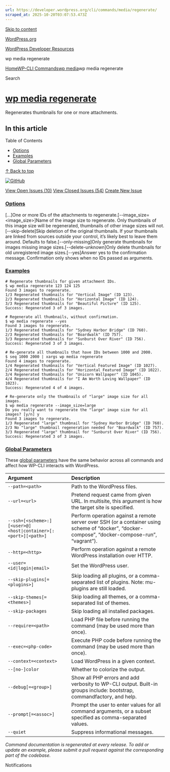 ```yaml
---
url: https://developer.wordpress.org/cli/commands/media/regenerate/
scraped_at: 2025-10-20T03:07:53.473Z
---
```


[Skip to content](https://developer.wordpress.org/cli/commands/media/regenerate/#wp--skip-link--target)

[WordPress.org](https://wordpress.org/)

[WordPress Developer Resources](https://developer.wordpress.org/)

wp media regenerate


[Home](https://developer.wordpress.org/)[WP-CLI Commands](https://developer.wordpress.org/cli/commands/)[wp media](https://developer.wordpress.org/cli/commands/media/)wp media regenerate

Search

# [wp media regenerate](https://developer.wordpress.org/cli/commands/media/regenerate/)

Regenerates thumbnails for one or more attachments.

## In this article

Table of Contents

- [Options](https://developer.wordpress.org/cli/commands/media/regenerate/#options)
- [Examples](https://developer.wordpress.org/cli/commands/media/regenerate/#examples)
- [Global Parameters](https://developer.wordpress.org/cli/commands/media/regenerate/#global-parameters)

[↑ Back to top](https://developer.wordpress.org/cli/commands/media/regenerate/#wp--skip-link--target)

[![GitHub](https://make.wordpress.org/cli/wp-content/plugins/wporg-cli/assets/images/github-mark.svg)](https://github.com/wp-cli/media-command)

[View Open Issues (10)](https://github.com/login?return_to=%2Fissues%3Fq%3Dlabel%3Acommand%3Amedia-regenerate+sort%3Aupdated-desc+org%3Awp-cli+is%3Aopen) [View Closed Issues (54)](https://github.com/login?return_to=%2Fissues%3Fq%3Dlabel%3Acommand%3Amedia-regenerate+sort%3Aupdated-desc+org%3Awp-cli+is%3Aclosed) [Create New Issue](https://github.com/wp-cli/media-command/issues/new)

### [Options](https://developer.wordpress.org/cli/commands/media/regenerate/\#options)

\[<attachment-id>…\]One or more IDs of the attachments to regenerate.\[--image\_size=<image\_size>\]Name of the image size to regenerate. Only thumbnails of this image size will be regenerated, thumbnails of other image sizes will not.\[--skip-delete\]Skip deletion of the original thumbnails. If your thumbnails are linked from sources outside your control, it’s likely best to leave them around. Defaults to false.\[--only-missing\]Only generate thumbnails for images missing image sizes.\[--delete-unknown\]Only delete thumbnails for old unregistered image sizes.\[--yes\]Answer yes to the confirmation message. Confirmation only shows when no IDs passed as arguments.

### [Examples](https://developer.wordpress.org/cli/commands/media/regenerate/\#examples)

```
# Regenerate thumbnails for given attachment IDs.
$ wp media regenerate 123 124 125
Found 3 images to regenerate.
1/3 Regenerated thumbnails for "Vertical Image" (ID 123).
2/3 Regenerated thumbnails for "Horizontal Image" (ID 124).
3/3 Regenerated thumbnails for "Beautiful Picture" (ID 125).
Success: Regenerated 3 of 3 images.

# Regenerate all thumbnails, without confirmation.
$ wp media regenerate --yes
Found 3 images to regenerate.
1/3 Regenerated thumbnails for "Sydney Harbor Bridge" (ID 760).
2/3 Regenerated thumbnails for "Boardwalk" (ID 757).
3/3 Regenerated thumbnails for "Sunburst Over River" (ID 756).
Success: Regenerated 3 of 3 images.

# Re-generate all thumbnails that have IDs between 1000 and 2000.
$ seq 1000 2000 | xargs wp media regenerate
Found 4 images to regenerate.
1/4 Regenerated thumbnails for "Vertical Featured Image" (ID 1027).
2/4 Regenerated thumbnails for "Horizontal Featured Image" (ID 1022).
3/4 Regenerated thumbnails for "Unicorn Wallpaper" (ID 1045).
4/4 Regenerated thumbnails for "I Am Worth Loving Wallpaper" (ID 1023).
Success: Regenerated 4 of 4 images.

# Re-generate only the thumbnails of "large" image size for all images.
$ wp media regenerate --image_size=large
Do you really want to regenerate the "large" image size for all images? [y/n] y
Found 3 images to regenerate.
1/3 Regenerated "large" thumbnail for "Sydney Harbor Bridge" (ID 760).
2/3 No "large" thumbnail regeneration needed for "Boardwalk" (ID 757).
3/3 Regenerated "large" thumbnail for "Sunburst Over River" (ID 756).
Success: Regenerated 3 of 3 images.

```

### [Global Parameters](https://developer.wordpress.org/cli/commands/media/regenerate/\#global-parameters)

These [global parameters](https://make.wordpress.org/cli/handbook/config/) have the same behavior across all commands and affect how WP-CLI interacts with WordPress.

| **Argument** | **Description** |
| :-- | :-- |
| `--path=<path>` | Path to the WordPress files. |
| `--url=<url>` | Pretend request came from given URL. In multisite, this argument is how the target site is specified. |
| `--ssh=[<scheme>:][<user>@]<host\|container>[:<port>][<path>]` | Perform operation against a remote server over SSH (or a container using scheme of “docker”, “docker-compose”, “docker-compose-run”, “vagrant”). |
| `--http=<http>` | Perform operation against a remote WordPress installation over HTTP. |
| `--user=<id\|login\|email>` | Set the WordPress user. |
| `--skip-plugins[=<plugins>]` | Skip loading all plugins, or a comma-separated list of plugins. Note: mu-plugins are still loaded. |
| `--skip-themes[=<themes>]` | Skip loading all themes, or a comma-separated list of themes. |
| `--skip-packages` | Skip loading all installed packages. |
| `--require=<path>` | Load PHP file before running the command (may be used more than once). |
| `--exec=<php-code>` | Execute PHP code before running the command (may be used more than once). |
| `--context=<context>` | Load WordPress in a given context. |
| `--[no-]color` | Whether to colorize the output. |
| `--debug[=<group>]` | Show all PHP errors and add verbosity to WP-CLI output. Built-in groups include: bootstrap, commandfactory, and help. |
| `--prompt[=<assoc>]` | Prompt the user to enter values for all command arguments, or a subset specified as comma-separated values. |
| `--quiet` | Suppress informational messages. |

_Command documentation is regenerated at every release. To add or update an example, please submit a pull request against the corresponding part of the codebase._

Notifications